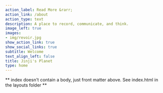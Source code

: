 ```yaml
---
action_label: Read More &rarr;
action_link: /about
action_type: text
description: A place to record, communicate, and think.
image_left: true
images:
- img/revoir.jpg
show_action_link: true
show_social_links: true
subtitle: Welcome
text_align_left: false
title: Jinji's Planet
type: home
---
```


** index doesn't contain a body, just front matter above.
See index.html in the layouts folder **
